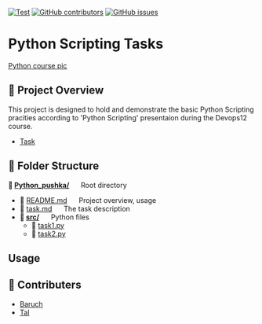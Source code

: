 [![Test](https://img.shields.io/badge/Python%20class%20practice-8A2BE2)]([https://](https://img.shields.io/badge/Python%20class%20practice-8A2BE2)) [![GitHub contributors](https://img.shields.io/github/contributors/mendelsontal/python_class_practice)](https://github.com/mendelsontal/python_class_practice/graphs/contributors) [![GitHub issues](https://img.shields.io/github/issues/coderjojo/creative-profile-readme)](https://github.com/mendelsontal/python_class_practice/issues)
# Python Scripting Tasks
<!-- ABOUT THE PROJECT -->
[Python course pic](https://www.mooc.org/hubfs/python-applications.jpg)
## 📌 Project Overview
This project is designed to hold and demonstrate the basic Python Scripting pracities according to 'Python Scripting' presentaion during the Devops12 course.

- [Task](./task.md)
<!-- FOLDER STRACTURE -->
## 📁 Folder Structure
**📁 <span style="display: inline-block; margin-right: 20px;">[Python_pushka/](./)</span>** Root directory  
  - 📄 <span style="display: inline-block; margin-right: 20px;">[README.md](./README.md)</span> Project overview, usage
  - 📄 <span style="display: inline-block; margin-right: 20px;">[task.md](./task.md)</span> The task description
  - **📂 <span style="display: inline-block; margin-right: 20px;">[src/](./src)</span>** Python files  
    - 📜 <span style="display: inline-block; margin-right: 20px;">[task1.py](./task1.py)</span>  
    - 📜 <span style="display: inline-block; margin-right: 20px;">[task2.py](./task2.py)</span>  

<!-- USAGE EXAMPLES -->
## Usage

<!-- CONTRIBUTERS -->
## 👥 Contributers
* [Baruch](https://github.com/baruchgu)
* [Tal](https://github.com/mendelsontal)

